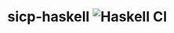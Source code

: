 # sicp-haskell ![Haskell CI](https://github.com/ehigham/sicp-haskell/workflows/Haskell%20CI/badge.svg?branch=master)
